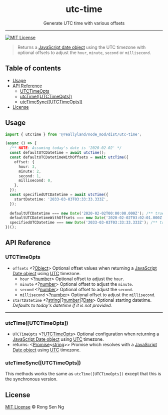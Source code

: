 <div align="center" style="text-align: center;">
  <h1 style="border-bottom: none;">utc-time</h1>

  <p>Generate UTC time with various offsets</p>
</div>

<hr />

[![MIT License][mit-license-badge]][mit-license-url]

> Returns a [JavaScript date object][date-mdn-url] using the UTC timezone with optional offsets to adjust the `hour`, `minute`, `second` or `millisecond`.

## Table of contents <!-- omit in toc -->

- [Usage](#Usage)
- [API Reference](#API-Reference)
  - [UTCTimeOpts](#UTCTimeOpts)
  - [utcTime(&lsqb;UTCTimeOpts&rsqb;)](#utcTimelsqbUTCTimeOptsrsqb)
  - [utcTimeSync(&lsqb;UTCTimeOpts&rsqb;)](#utcTimeSynclsqbUTCTimeOptsrsqb)
- [License](#License)

## Usage

```ts
import { utcTime } from '@reallyland/node_mod/dist/utc-time';

(async () => {
  /** NOTE: Assuming today's date is '2020-02-02' */
  const defaultUTCDatetime = await utcTime();
  const defaultUTCDatetimeWithOffsets = await utcTime({
    offset: {
      hour: 3,
      minute: 2,
      second: 1,
      millisecond: 0,
    },
  });
  const specifiedUTCDatetime = await utcTime({
    startDatetime: '2033-03-03T03:33:33.333Z',
  });
  
  defaultUTCDatetime === new Date('2020-02-02T00:00:00.000Z'); /** true */
  defaultUTCDatetimeWithOffsets === new Date('2020-02-02T03:02:01.000Z'); /** true */
  specifiedUTCDatetime === new Date('2033-03-03T03:33:33.333Z'); /** true */
})();
```

## API Reference

### UTCTimeOpts

- `offsets` <?[Object][object-mdn-url]> Optional offset values when returning a [JavaScript Date object][date-mdn-url] using [UTC] timezone.
  - `hour` <?[number][number-mdn-url]> Optional offset to adjust the `hour`.
  - `minute` <?[number][number-mdn-url]> Optional offset to adjust the `minute`.
  - `second` <?[number][number-mdn-url]> Optional offset to adjust the `second`.
  - `millisecond` <?[number][number-mdn-url]> Optional offset to adjust the `millisecond`.
- `startDatetime` <?[string][string-mdn-url]|?[number][number-mdn-url]|?[Date][date-mdn-url]> Optional starting datetime. _Defaults to today's datetime if it is not provided._

___

### utcTime(&lsqb;UTCTimeOpts&rsqb;)

  - `UTCTimeOpts` <?[UTCTimeOpts]> Optional configuration when returning a [JavaScript Date object][date-mdn-url] using [UTC] timezone.
  - returns: <[Promise][promise-mdn-url]&lt;[string][string-mdn-url]&gt;> Promise which resolves with a [JavaScript Date object][date-mdn-url] using [UTC] timezone.

### utcTimeSync(&lsqb;UTCTimeOpts&rsqb;)

This methods works the same as `utcTime([UTCTimeOpts])` except that this is the synchronous version.

## License

[MIT License](http://motss.mit-license.org/) © Rong Sen Ng

<!-- References -->

[UTC]: https://en.wikipedia.org/wiki/Coordinated_Universal_Time

[UTCTimeOpts]: #utctimeopts

<!-- MDN -->

[array-mdn-url]: https://developer.mozilla.org/en-US/docs/Web/JavaScript/Reference/Global_Objects/Array
[boolean-mdn-url]: https://developer.mozilla.org/en-US/docs/Web/JavaScript/Reference/Global_Objects/Boolean
[date-mdn-url]: https://developer.mozilla.org/en-US/docs/Web/JavaScript/Reference/Global_Objects/Date
[error-mdn-url]: https://developer.mozilla.org/en-US/docs/Web/JavaScript/Reference/Global_Objects/Error
[function-mdn-url]: https://developer.mozilla.org/en-US/docs/Web/JavaScript/Reference/Global_Objects/Function
[map-mdn-url]: https://developer.mozilla.org/en-US/docs/Web/JavaScript/Reference/Global_Objects/Map
[number-mdn-url]: https://developer.mozilla.org/en-US/docs/Web/JavaScript/Reference/Global_Objects/Number
[object-mdn-url]: https://developer.mozilla.org/en-US/docs/Web/JavaScript/Reference/Global_Objects/Object
[promise-mdn-url]: https://developer.mozilla.org/en-US/docs/Web/JavaScript/Reference/Global_Objects/Promise
[regexp-mdn-url]: https://developer.mozilla.org/en-US/docs/Web/JavaScript/Reference/Global_Objects/RegExp
[set-mdn-url]: https://developer.mozilla.org/en-US/docs/Web/JavaScript/Reference/Global_Objects/Set
[string-mdn-url]: https://developer.mozilla.org/en-US/docs/Web/JavaScript/Reference/Global_Objects/String
[void-mdn-url]: https://developer.mozilla.org/en-US/docs/Web/JavaScript/Reference/Operators/void

<!-- Badges -->

[mit-license-badge]: https://flat.badgen.net/badge/license/MIT/blue

<!-- Links -->

[mit-license-url]: https://github.com/motss/deno_mod/blob/master/LICENSE
